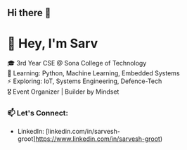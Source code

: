 ## Hi there 👋

# 👋 Hey, I'm Sarv

🎓 3rd Year CSE @ Sona College of Technology  
🎯 Learning: Python, Machine Learning, Embedded Systems  
⚡ Exploring: IoT, Systems Engineering, Defence-Tech  
🎖️ Event Organizer | Builder by Mindset


### 📫 Let's Connect:
- LinkedIn: [linkedin.com/in/sarvesh-groot]https://www.linkedin.com/in/sarvesh-groot)
